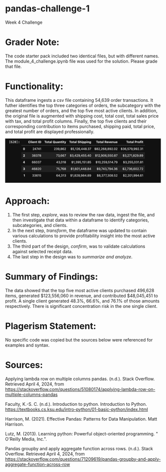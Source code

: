 # pandas-challenge-1
Week 4 Challenge

# Grader Note: 
The code starter pack included two identical files, but with different names. The module_4_challenge.ipynb file was used for the solution. Please grade that file.

# Functionality:
This dataframe ingests a csv file containing 54,639 order transactions. It futher identifies the top three categories of orders, the subcategory with the greatest number of orders, and the top five most active clients. In addition, the original file is augmented with shipping cost, total cost, total sales price with tax, and total profit columns. Finally, the top five clients and their corresponding contribution to items purchased, shipping paid, total price, and total profit are displayed professionally.

![Screenshot](top_5_client_summary.png)

# Approach:
1. The first step, *explore*, was to review the raw data, ingest the file, and then investigate that data within a dataframe to identify categories, subcategories, and clients. 
2. In the next step, *transform*, the dataframe was updated to contain various calculations to provide profitability insight into the most active clients. 
3. The third part of the design, *confirm*, was to validate calculations against selected receipt data. 
4. The last step in the design was to *summarize and analyze*.

# Summary of Findings:
The data showed that the top five most active clients purchased 496,628 items, generated $123,556,060 in revenue, and contributed $48,045,451 to profit. A single client generated 48.3%, 66.6%, and 76.1% of those amounts respectively. There is significant concentration risk in the one single client.

# Plagerism Statement:
No specific code was copied but the sources below were referenced for examples and syntax. 

# Sources:

Applying lambda row on multiple columns pandas. (n.d.). Stack Overflow. Retrieved April 4, 2024, from https://stackoverflow.com/questions/51080174/applying-lambda-row-on-multiple-columns-pandas

Faculty, K.-S. C. (n.d.). Introduction to python. Introduction to Python. https://textbooks.cs.ksu.edu/intro-python/01-basic-python/index.html 

Harrison, M. (2021). Effective Pandas: Patterns for Data Manipulation. Matt Harrison.

Lutz, M. (2013). Learning python: Powerful object-oriented programming. " O'Reilly Media, Inc.".

 Pandas groupby and apply aggregate function across rows. (n.d.). Stack Overflow. Retrieved April 4, 2024, from https://stackoverflow.com/questions/71209619/pandas-groupby-and-apply-aggregate-function-across-row 
